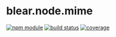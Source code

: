 # blear.node.mime

[![npm module][npm-img]][npm-url]
[![build status][travis-img]][travis-url]
[![coverage][coveralls-img]][coveralls-url]

[travis-img]: https://img.shields.io/travis/blearjs/blear.node.mime/master.svg?style=flat-square
[travis-url]: https://travis-ci.org/blearjs/blear.node.mime

[npm-img]: https://img.shields.io/npm/v/blear.node.mime.svg?style=flat-square
[npm-url]: https://www.npmjs.com/package/blear.node.mime

[coveralls-img]: https://img.shields.io/coveralls/blearjs/blear.node.mime/master.svg?style=flat-square
[coveralls-url]: https://coveralls.io/github/blearjs/blear.node.mime?branch=master

